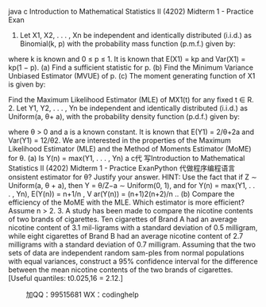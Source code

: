 java c
Introduction to Mathematical Statistics II (4202)
Midterm 1 - Practice Exan
1. Let X1, X2, . . . , Xn be independent and identically distributed (i.i.d.) as Binomial(k, p) with the probability mass function (p.m.f.) given by:

where k is known and 0 ≤ p ≤ 1.
It is known that E(X1) = kp and Var(X1) = kp(1 − p).
(a) Find a sufficient statistic for p.
(b) Find the Minimum Variance Unbiased Estimator (MVUE) of p.
(c) The moment generating function of X1 is given by:

Find the Maximum Likelihood Estimator (MLE) of MX1(t) for any fixed t ∈ R.
2. Let Y1, Y2, . . . , Yn be independent and identically distributed (i.i.d.) as Uniform(a, θ+ a), with the probability density function (p.d.f.) given by:

where θ > 0 and a is a known constant. It is known that E(Y1) = 2/θ+2a and Var(Y1) = 12/θ2.
We are interested in the properties of the Maximum Likelihood Estimator (MLE) and the Method of Moments Estimator (MoME) for θ.
(a) Is Y(n) = max(Y1, . . . , Yn) a c代 写Introduction to Mathematical Statistics II (4202) Midterm 1 - Practice ExanPython
代做程序编程语言onsistent estimator for θ? Justify your answer.
HINT: Use the fact that if Z ∼ Uniform(a, θ + a), then Y = θ/Z−a ∼ Uniform(0, 1), and for Y(n) = max(Y1, . . . , Yn), E(Y(n)) = n+1/n , V ar(Y(n)) = (n+1)2(n+2)/n ..
(b) Compare the efficiency of the MoME with the MLE. Which estimator is more efficient? Assume n > 2.
3. A study has been made to compare the nicotine contents of two brands of cigarettes. Ten cigarettes of Brand A had an average nicotine content of 3.1 mil-ligrams with a standard deviation of 0.5 milligram, while eight cigarettes of Brand B had an average nicotine content of 2.7 milligrams with a standard deviation of 0.7 milligram. Assuming that the two sets of data are independent random sam-ples from normal populations with equal variances, construct a 95% confidence interval for the difference between the mean nicotine contents of the two brands of cigarettes.
[Useful quantiles: t0.025,16 = 2.12.]







         
加QQ：99515681  WX：codinghelp
